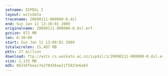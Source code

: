 ```yaml
---
setname: ISPDSL I
layout: witsdata
tracename: 20090111-000000-0.dsl
end: Sun Jan 11 13:30:01 2009
originalname: 20090111-000000-0.dsl.erf
gzsize: 872 MB
len: 0:30:00
start: Sun Jan 11 13:00:01 2009
totalwirelen: 15,407 MB
pkts: 27 million
download: ftp://wits.cs.waikato.ac.nz/ispdsl/1/20090111-000000-0.dsl.erf.gz
size: 2,133 MB
md5: 06316fbeac7e278436ae21f5823e6ab5
---
```

